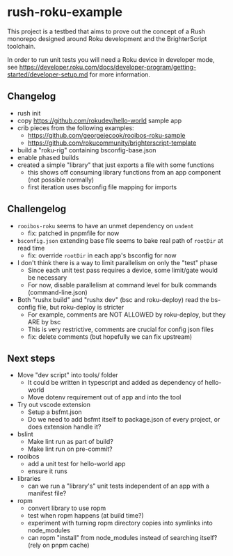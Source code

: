 # rush-roku-example

This project is a testbed that aims to prove out the concept of a Rush monorepo designed around Roku development and the BrighterScript toolchain.

In order to run unit tests you will need a Roku device in developer mode, see https://developer.roku.com/docs/developer-program/getting-started/developer-setup.md for more information.

## Changelog

 - rush init
 - copy https://github.com/rokudev/hello-world sample app
 - crib pieces from the following examples:
   - https://github.com/georgejecook/rooibos-roku-sample
   - https://github.com/rokucommunity/brighterscript-template
 - build a "roku-rig" containing bsconfig-base.json
 - enable phased builds
 - created a simple "library" that just exports a file with some functions
   - this shows off consuming library functions from an app component (not possible normally)
   - first iteration uses bsconfig file mapping for imports

## Challengelog

 - `rooibos-roku` seems to have an unmet dependency on `undent`
   - fix: patched in pnpmfile for now
 - `bsconfig.json` extending base file seems to bake real path of `rootDir` at read time
   - fix: override `rootDir` in each app's bsconfig for now
 - I don't think there is a way to limit parallelism on only the "test" phase
   - Since each unit test pass requires a device, some limit/gate would be necessary
   - For now, disable parallelism at command level for bulk commands (command-line.json)
 - Both "rushx build" and "rushx dev" (bsc and roku-deploy) read the bs-config file, but roku-deploy is stricter
   - For example, comments are NOT ALLOWED by roku-deploy, but they ARE by bsc
   - This is very restrictive, comments are crucial for config json files
   - fix: delete comments (but hopefully we can fix upstream)

## Next steps

 - Move "dev script" into tools/ folder
   - It could be written in typescript and added as dependency of hello-world
   - Move dotenv requirement out of app and into the tool
 - Try out vscode extension
   - Setup a bsfmt.json
   - Do we need to add bsfmt itself to package.json of every project, or does extension handle it?
 - bslint
   - Make lint run as part of build?
   - Make lint run on pre-commit?
 - rooibos
   - add a unit test for hello-world app
   - ensure it runs
 - libraries
   - can we run a "library's" unit tests independent of an app with a manifest file?
 - ropm
   - convert library to use ropm
   - test when ropm happens (at build time?)
   - experiment with turning ropm directory copies into symlinks into node_modules
   - can ropm "install" from node_modules instead of searching itself? (rely on pnpm cache)

